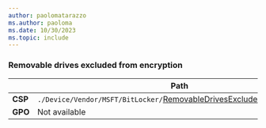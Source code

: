 ```yaml
---
author: paolomatarazzo
ms.author: paoloma
ms.date: 10/30/2023
ms.topic: include
---
```


### Removable drives excluded from encryption

|  | Path |
|--|--|
| **CSP** | `./Device/Vendor/MSFT/BitLocker/`[RemovableDrivesExcludedFromEncryption](/windows/client-management/mdm/bitlocker-csp#removabledrivesexcludedfromencryption) |
| **GPO** | Not available |

